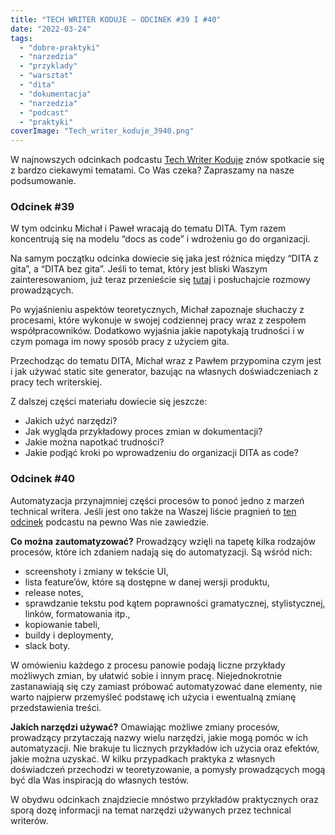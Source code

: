 ```yaml
---
title: "TECH WRITER KODUJE – ODCINEK #39 I #40"
date: "2022-03-24"
tags:
  - "dobre-praktyki"
  - "narzedzia"
  - "przyklady"
  - "warsztat"
  - "dita"
  - "dokumentacja"
  - "narzedzia"
  - "podcast"
  - "praktyki"
coverImage: "Tech_writer_koduje_3940.png"
---
```


W najnowszych odcinkach podcastu
[Tech Writer Koduje](https://techwriterkoduje.pl/) znów spotkacie się z bardzo
ciekawymi tematami. Co Was czeka? Zapraszamy na nasze podsumowanie.

### Odcinek #39

W tym odcinku Michał i Paweł wracają do tematu DITA. Tym razem koncentrują się
na modelu “docs as code” i wdrożeniu go do organizacji.

Na samym początku odcinka dowiecie się jaka jest różnica między “DITA z gita”, a
“DITA bez gita”. Jeśli to temat, który jest bliski Waszym zainteresowaniom, już
teraz przenieście się
[tutaj](https://techwriterkoduje.pl/blog/2022/02/14/dita-as-code) i posłuchajcie
rozmowy prowadzących.

Po wyjaśnieniu aspektów teoretycznych, Michał zapoznaje słuchaczy z procesami,
które wykonuje w swojej codziennej pracy wraz z zespołem współpracowników.
Dodatkowo wyjaśnia jakie napotykają trudności i w czym pomaga im nowy sposób
pracy z użyciem gita.

Przechodząc do tematu DITA, Michał wraz z Pawłem przypomina czym jest i jak
używać static site generator, bazując na własnych doświadczeniach z pracy tech
writerskiej.

Z dalszej części materiału dowiecie się jeszcze:

- Jakich użyć narzędzi?
- Jak wygląda przykładowy proces zmian w dokumentacji?
- Jakie można napotkać trudności?
- Jakie podjąć kroki po wprowadzeniu do organizacji DITA as code?

### Odcinek #40

Automatyzacja przynajmniej części procesów to ponoć jedno z marzeń technical
writera. Jeśli jest ono także na Waszej liście pragnień to
[ten odcinek](https://techwriterkoduje.pl/blog/2022/03/17/tech-writer-spelnia-swoje-marzenia)
podcastu na pewno Was nie zawiedzie.

**Co można zautomatyzować?** Prowadzący wzięli na tapetę kilka rodzajów
procesów, które ich zdaniem nadają się do automatyzacji. Są wśród nich:

- screenshoty i zmiany w tekście UI,
- lista feature’ów, które są dostępne w danej wersji produktu,
- release notes,
- sprawdzanie tekstu pod kątem poprawności gramatycznej, stylistycznej, linków,
  formatowania itp.,
- kopiowanie tabeli,
- buildy i deploymenty,
- slack boty.

W omówieniu każdego z procesu panowie podają liczne przykłady możliwych zmian,
by ułatwić sobie i innym pracę. Niejednokrotnie zastanawiają się czy zamiast
próbować automatyzować dane elementy, nie warto najpierw przemyśleć podstawę ich
użycia i ewentualną zmianę przedstawienia treści.

**Jakich narzędzi używać?** Omawiając możliwe zmiany procesów, prowadzący
przytaczają nazwy wielu narzędzi, jakie mogą pomóc w ich automatyzacji. Nie
brakuje tu licznych przykładów ich użycia oraz efektów, jakie można uzyskać. W
kilku przypadkach praktyka z własnych doświadczeń przechodzi w teoretyzowanie, a
pomysły prowadzących mogą być dla Was inspiracją do własnych testów.

W obydwu odcinkach znajdziecie mnóstwo przykładów praktycznych oraz sporą dozę
informacji na temat narzędzi używanych przez technical writerów.
